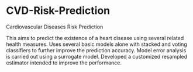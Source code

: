 # CVD-Risk-Prediction
Cardiovascular Diseases Risk Prediction

This aims to predict the existence of a heart disease using several related health measures. Uses several basic models alone with stacked and voting classifiers to further improve the prediction accuracy. Model error analysis is carried out using a surrogate model. Developed a customized resampled estimator intended to improve the performance. 
